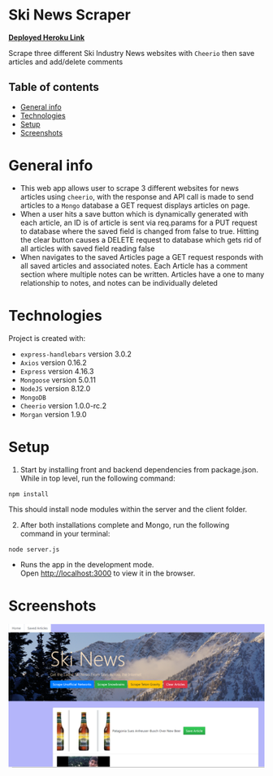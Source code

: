 # Ski News Scraper #
**[Deployed Heroku Link](https://serene-spire-42320.herokuapp.com/)**

Scrape three different Ski Industry News websites with `Cheerio` then save articles and add/delete comments

## Table of contents
* [General info](#general-info)
* [Technologies](#technologies)
* [Setup](#setup)
* [Screenshots](#screenshots)

# General info #

- This web app allows user to scrape 3 different websites for news articles using `cheerio`, with the response and API call is made to send articles to a `Mongo` database a GET request displays articles on page.
- When a user hits a save button which is dynamically generated with each article, an ID is of article is sent via req.params for a PUT
request to database where the saved field is changed from false to true. Hitting the clear button causes a DELETE request to database which gets rid of all articles with saved field reading false
- When navigates to the saved Articles page a GET request responds with all saved articles and associated notes. Each Article has a comment section where multiple notes can be written. Articles have a one to many relationship to notes, and notes can be individually deleted

# Technologies #
Project is created with:
* `express-handlebars` version 3.0.2
* `Axios` version 0.16.2
* `Express` version 4.16.3
* `Mongoose` version 5.0.11
* `NodeJS` version 8.12.0
* `MongoDB`
* `Cheerio` version 1.0.0-rc.2
* `Morgan` version 1.9.0

# Setup # 

1. Start by installing front and backend dependencies from package.json. While in top level, run the following command:
```
npm install
```
This should install node modules within the server and the client folder.

2. After both installations complete and Mongo, run the following command in your terminal:
```
node server.js
```
- Runs the app in the development mode.<br>
Open [http://localhost:3000](http://localhost:3000) to view it in the browser.

# Screenshots #
![Screenshot](./public/images/scraper.PNG)
